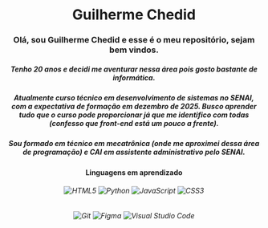 <h1 align="center"> Guilherme Chedid </h1>

<h3 align="center">Olá, sou Guilherme Chedid e esse é o meu repositório, sejam bem vindos.</h3>
<h5 align="center">Tenho 20 anos e decidi me aventurar nessa área pois gosto bastante de informática.</h5>
<h5 align="center">Atualmente curso técnico em desenvolvimento de sistemas no SENAI, com a expectativa de formação em dezembro de 2025. Busco aprender tudo que o curso pode proporcionar já que me identifico com todas (confesso que front-end está um pouco a frente).</h5> 
<h5 align="center">Sou formado em técnico em mecatrônica (onde me aproximei dessa área de programação) e CAI em assistente administrativo pelo SENAI.</h5>

<h4 align="center">Linguagens em aprendizado</h4>
<h6 align="center"><img src="https://img.shields.io/badge/-HTML5-E34F26?style=flat-square&logo=HTML5&logoColor=white" alt="HTML5"> <img src="https://img.shields.io/badge/-Python-3776AB?logo=python&logoColor=white&style=flat-square" alt="Python"> <img src="https://img.shields.io/badge/-JavaScript-F7DF1E?style=flat-square&logo=JavaScript&logoColor=black" alt="JavaScript"> <img src="https://img.shields.io/badge/-CSS3-1572B6?style=flat-square&logo=CSS3&logoColor=white" alt="CSS3"></h6> 
<h6 align="center"><img src="https://img.shields.io/badge/-Git-F05032?style=flat-square&logo=Git&logoColor=white" alt="Git"> <img src="https://img.shields.io/badge/-Figma-F24E1E?logo=figma&logoColor=white&style=flat-square" alt="Figma"> <img src="https://img.shields.io/badge/-Visual%20Studio%20Code-007ACC?style=flat-square&logo=Visual%20Studio%20Code&logoColor=white" alt="Visual Studio Code"></h6>

